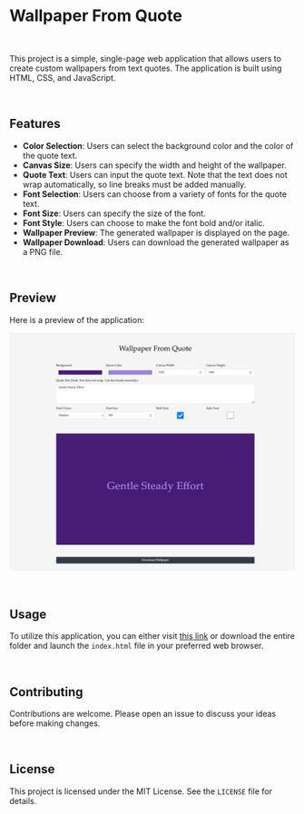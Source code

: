 # Wallpaper From Quote

<br>

This project is a simple, single-page web application that allows users to create custom wallpapers from text quotes. The application is built using HTML, CSS, and JavaScript.

<br>

## Features

- **Color Selection**: Users can select the background color and the color of the quote text.
- **Canvas Size**: Users can specify the width and height of the wallpaper.
- **Quote Text**: Users can input the quote text. Note that the text does not wrap automatically, so line breaks must be added manually.
- **Font Selection**: Users can choose from a variety of fonts for the quote text.
- **Font Size**: Users can specify the size of the font.
- **Font Style**: Users can choose to make the font bold and/or italic.
- **Wallpaper Preview**: The generated wallpaper is displayed on the page.
- **Wallpaper Download**: Users can download the generated wallpaper as a PNG file.

<br>

## Preview

Here is a preview of the application:

![Application Preview](preview.png)

<br>

## Usage

To utilize this application, you can either visit [this link](https://steve-shao.github.io/proj-wallpaper-from-quote) or download the entire folder and launch the `index.html` file in your preferred web browser.

<br> 

## Contributing

Contributions are welcome. Please open an issue to discuss your ideas before making changes.

<br>

## License

This project is licensed under the MIT License. See the `LICENSE` file for details.
